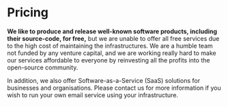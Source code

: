 # Pricing

**We like to produce and release well-known software products, including their source-code, for free,** but we are unable to offer all free services due to the high cost of maintaining the infrastructures. We are a humble team not funded by any venture capital, and we are working really hard to make our services affordable to everyone by reinvesting all the profits into the open-source community.

In addition, we also offer Software-as-a-Service (SaaS) solutions for businesses and organisations. Please contact us for more information if you wish to run your own email service using your infrastructure.
